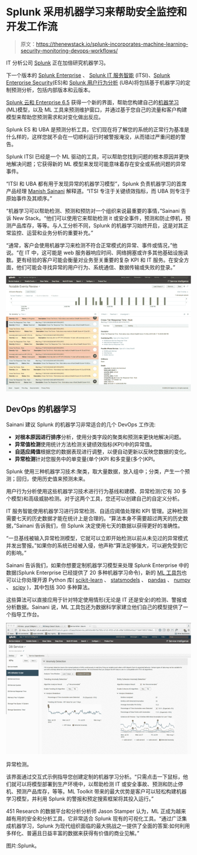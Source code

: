 # Splunk 采用机器学习来帮助安全监控和开发工作流

> 原文：<https://thenewstack.io/splunk-incorporates-machine-learning-security-monitoring-devops-workflows/>

IT 分析公司 [Splunk](https://www.splunk.com/) 正在加倍研究机器学习。

下一个版本的 [Splunk Enterprise](https://www.splunk.com/en_us/products/splunk-enterprise.html) 、 [Splunk IT 服务智能](https://splunkbase.splunk.com/app/1841/) (ITSI)、[Splunk Enterprise Security](https://www.splunk.com/en_us/products/premium-solutions/splunk-enterprise-security.html)(ES)和 [Splunk 用户行为分析](https://splunkbase.splunk.com/app/2941/) (UBA)将包括基于机器学习的定制预测分析，包括内部版本和云版本。

[Splunk 云和 Enterprise 6.5](https://www.splunk.com/en_us/resources/video.wwa2cwNjE628gGLvQHbQJDls6WK-9cJp.html) 获得一个新的界面，帮助您构建自己的[机器学习](/category/machine-learning/) (ML)模型，以及 ML 工具来预测维护窗口，并通过基于您自己的流量和客户构建模型来帮助您预测需求和对变化做出反应。

Splunk ES 和 UBA 是预测分析工具，它们现在将了解您的系统的正常行为基准是什么样的，这样您就不会在一切顺利运行时被警报淹没，从而错过严重问题的警告。

Splunk ITSI 已经是一个 ML 驱动的工具，可以帮助您找到问题的根本原因并更快地解决问题；它获得新的 ML 模型来发现可能意味着存在安全或系统问题的异常事件。

“ITSI 和 UBA 都有用于发现异常的机器学习模型”，Splunk 负责机器学习的首席产品经理 [Manish Sainani](https://twitter.com/manishsainani) 解释道。“ITSI 专注于关键绩效指标，而 UBA 则专注于原始事件及其顺序。”

“机器学习可以帮助检测、预测和预防对一个组织来说最重要的事情，”Sainani 告诉 New Stack。“他们可以使用它来帮助检测 it 或安全事件，预测和防止停机，预测产品库存，等等。与人工分析不同，Splunk 的机器学习始终开启，这是对其正常监控、运营和业务分析的重要补充。”

“通常，客户会使用机器学习来检测不符合正常模式的异常、事件或情况，”他说。“在 IT 中，这可能是 web 服务器响应时间、网络拥塞或许多其他基础设施读数。更有经验的客户可能会衡量对业务至关重要的复杂 KPI 和 IT 服务。在安全方面，他们可能会寻找异常的用户行为、系统通信、数据传输或失败的登录。”

![colorfulnotableevents](img/581587aea59fda5ed10132b063056744.png)

## DevOps 的机器学习

Sainani 建议 Splunk 的机器学习非常适合的几个 DevOps 工作流:

*   **对根本原因进行排序**分析，使用分类字段的聚类和预测来更快地解决问题。
*   **异常值检测**使用统计方法检测关键绩效指标(KPI)中的异常值。
*   **自适应阈值**根据您的数据表现进行调整，以便自动更新以反映您数据的变化。
*   **异常检测**针对您服务中的单变量(单个)KPI 和多变量(多个)KPI。

Splunk 使用三种机器学习技术:聚类，取大量数据，放入组中；分类，产生一个预测；回归，使用历史值来预测未来。

用户行为分析使用这些机器学习技术进行行为基线和建模、异常检测(它有 30 多个模型)和高级威胁检测。对于这两个工具，您还可以创建自己的自定义分析。

IT 服务智能使用机器学习进行异常检测、自适应阈值处理和 KPI 管理。这种检测需要七天的历史数据才能在统计上是合理的。“算法本身不需要超过两天的历史数据，”Sainani 告诉我们，但 Splunk 决定使用七天的数据以获得更好的准确性。

“一旦基线被输入异常检测模型，它就可以立即开始检测以前从未见过的异常模式并发出警报。”如果你的系统已经被入侵，他声称“算法足够强大，可以避免受到它的影响。”

Sainani 告诉我们，如果你想要定制机器学习模型来处理 Splunk Enterprise 中的数据(Splunk Enterprise 已经提供了 20 多种机器学习命令)，新的 [ML 工具包](https://splunkbase.splunk.com/app/2890/)也可以让你处理开源 Python 库( [scikit-learn](http://scikit-learn.org/stable/) 、 [statsmodels](http://statsmodels.sourceforge.net/) 、 [pandas](http://pandas.pydata.org/) 、 [numpy](http://www.numpy.org/) 、 [scipy](https://www.scipy.org/) )，其中包括 300 多种算法。

这些算法可以直接应用于针对特定使用情形(无论是 IT 还是安全)的检测、警报或分析数据。Sainani 说，ML 工具包还为数据科学家建立他们自己的模型提供了一个指导工作台。

![Anomaly detection](img/14f5e0d4452b154aaa9a1c0c7ea7a5c8.png)

异常检测。

该界面通过交互式示例指导您创建定制的机器学习分析。“只需点击一下鼠标，他们就可以将模型部署到生产环境中，以帮助检测 IT 或安全事故、预测和防止停机、预测产品库存，等等。ML Toolkit 带来的最大优势是客户可以轻松构建机器学习模型，并利用 Splunk 的警报和预定搜索框架将其投入运行。”

451 Research 的数据平台和分析分析师 Jason Stamper 认为，ML 正成为越来越有用的安全和分析工具，它非常适合 Splunk 现有的可视化工具。“通过广泛集成机器学习，Splunk 为现代组织面临的最大挑战之一提供了全面的答案:如何利用多样化、普遍且日益丰富的数据来获得有价值的商业见解。”

图片:Splunk。

<svg xmlns:xlink="http://www.w3.org/1999/xlink" viewBox="0 0 68 31" version="1.1"><title>Group</title> <desc>Created with Sketch.</desc></svg>
